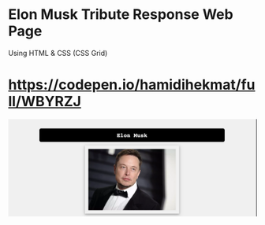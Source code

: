 # Elon Musk Tribute Response Web Page
Using HTML & CSS (CSS Grid)

# https://codepen.io/hamidihekmat/full/WBYRZJ

![Screenshot](screenshot.png)
